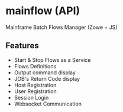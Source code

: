 # mainflow (API)

Mainframe Batch Flows Manager (Zowe + JS)

## Features

  * Start & Stop Flows as a Service
  * Flows Definitions
  * Output command display
  * JOB's Return Code display
  * Host Registration
  * User Registration
  * Session Login
  * Websocket Communication

